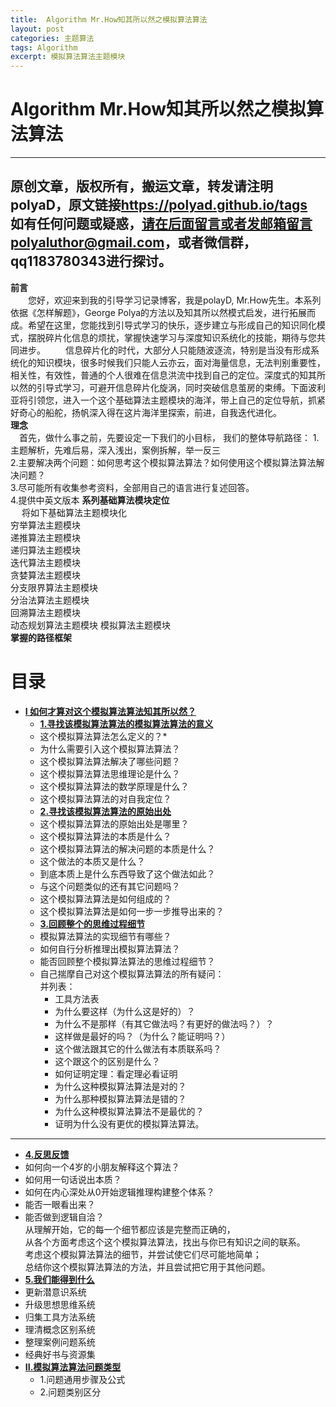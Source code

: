 ```yaml
---
title:  Algorithm Mr.How知其所以然之模拟算法算法
layout: post
categories: 主题算法
tags: Algorithm
excerpt: 模拟算法算法主题模块
---
```

# Algorithm Mr.How知其所以然之模拟算法算法 <span id="home">

---

原创文章，版权所有，搬运文章，转发请注明polyaD，原文链接<https://polyad.github.io/tags>   
如有任何问题或疑惑，请在后面留言或者发邮箱留言polyaluthor@gmail.com，或者微信群，qq1183780343进行探讨。
---
**前言**  
&emsp;&emsp;您好，欢迎来到我的引导学习记录博客，我是polayD, Mr.How先生。本系列依据《怎样解题》，George Polya的方法以及知其所以然模式启发，进行拓展而成。希望在这里，您能找到引导式学习的快乐，逐步建立与形成自己的知识同化模式，摆脱碎片化信息的烦扰，掌握快速学习与深度知识系统化的技能，期待与您共同进步。
&emsp;&emsp;信息碎片化的时代，大部分人只能随波逐流，特别是当没有形成系统化的知识模块，很多时候我们只能人云亦云，面对海量信息，无法判别重要性，相关性，有效性，普通的个人很难在信息洪流中找到自己的定位。深度式的知其所以然的引导式学习，可避开信息碎片化旋涡，同时突破信息茧房的束缚。下面波利亚将引领您，进入一个这个基础算法主题模块的海洋，带上自己的定位导航，抓紧好奇心的船舵，扬帆深入得在这片海洋里探索，前进，自我迭代进化。  
****理念****  
&emsp;首先，做什么事之前，先要设定一下我们的小目标，
我们的整体导航路径：
1.主题解析，先难后易，深入浅出，案例拆解，举一反三  
2.主要解决两个问题：如何思考这个模拟算法算法？如何使用这个模拟算法算法解决问题？  
3.尽可能所有收集参考资料，全部用自己的语言进行复述回答。  
4.提供中英文版本
**系列基础算法模块定位**      
&emsp;
将如下基础算法主题模块化  
穷举算法主题模块  
递推算法主题模块  
递归算法主题模块  
迭代算法主题模块  
贪婪算法主题模块  
分支限界算法主题模块  
分治法算法主题模块  
回溯算法主题模块  
动态规划算法主题模块 
模拟算法主题模块       
****掌握的路径框架****
# 目录
* **[I 如何才算对这个模拟算法算法知其所以然？](#1)**      
  * **[1.寻找该模拟算法算法的模拟算法算法的意义](#1.1)**       
  *  这个模拟算法算法怎么定义的？* 
  *  为什么需要引入这个模拟算法算法？      
  * 这个模拟算法算法解决了哪些问题？   
  * 这个模拟算法算法思维理论是什么？   
  * 这个模拟算法算法的数学原理是什么？  
  * 这个模拟算法算法的对自我定位？   
  * **[2.寻找该模拟算法算法的原始出处](#1.2)**   
  * 这个模拟算法算法的原始出处是哪里？    
  * 这个模拟算法算法的本质是什么？    
  * 这个模拟算法算法的解决问题的本质是什么？   
  * 这个做法的本质又是什么？    
  * 到底本质上是什么东西导致了这个做法如此？    
  * 与这个问题类似的还有其它问题吗？ 
  * 这个模拟算法算法是如何组成的？    
  * 这个模拟算法算法是如何一步一步推导出来的？  
  * **[3.回顾整个的思维过程细节](#1.3)**  
  * 模拟算法算法的实现细节有哪些？   
  * 如何自行分析推理出模拟算法算法？      
  * 能否回顾整个模拟算法算法的思维过程细节？  
  - 
    自己揣摩自己对这个模拟算法算法的所有疑问：      
      并列表：     
    * 工具方法表 
    *   为什么要这样（为什么这是好的）？    
    *   为什么不是那样（有其它做法吗？有更好的做法吗？）？    
    *   这样做是最好的吗？（为什么？能证明吗？）    
    *   这个做法跟其它的什么做法有本质联系吗？    
    *   这个跟这个的区别是什么？    
    *   如何证明定理：看定理必看证明    
    *   为什么这种模拟算法算法是对的？    
    *   为什么那种模拟算法算法是错的？    
    *   为什么这种模拟算法算法不是最优的？    
    *   证明为什么没有更优的模拟算法算法。 
 ----  
  * **[4.反思反馈](#1.4)**      
  *  如何向一个4岁的小朋友解释这个算法？ 
  *  如何用一句话说出本质？
  *  如何在内心深处从0开始逻辑推理构建整个体系？
  *  能否一眼看出来？     
  * 能否做到逻辑自洽？    
    从理解开始，它的每一个细节都应该是完整而正确的，    
    从各个方面考虑这个这个模拟算法算法，找出与你已有知识之间的联系。    
    考虑这个模拟算法算法的细节，并尝试使它们尽可能地简单；    
    总结你这个模拟算法算法的方法，并且尝试把它用于其他问题。    
  * **[5.我们能得到什么](#1.5)**         
  *   更新潜意识系统    
  *   升级思想思维系统    
  *   归集工具方法系统    
  *   理清概念区别系统        
  *   整理案例问题系统  
  *   经典好书与资源集      
* **[II.模拟算法算法问题类型](#2)**     
  *  1.问题通用步骤及公式   
  *  2.问题类别区分   